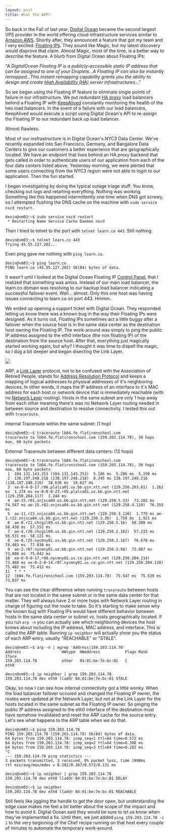 ```yaml
---
layout: post
title: What the ARP?
---
```


So back in the Fall of last year, [Digital Ocean](https://www.digitalocean.com/) became the second largest VPS provider in the world offering cloud infrastructure services similar to [Amazon AWS](https://aws.amazon.com/). Shortly after, they announced a feature that got my team and I very excited. [Floating IPs](https://www.digitalocean.com/community/tutorials/how-to-create-a-floating-ip-on-digitalocean). They sound like Magic, but my latest discovery would disprove that claim. Almost Magic, most of the time, is a better way to describe the feature. A blurb from Digital Ocean about Floating IPs:

*"A DigitalOcean Floating IP is a publicly-accessible static IP address that can be assigned to one of your Droplets...A Floating IP can also be instantly remapped...This instant remapping capability grants you the ability to design and create [High Availability (HA)](https://www.digitalocean.com/community/tutorials/how-to-set-up-highly-available-haproxy-servers-with-keepalived-and-floating-ips-on-ubuntu-14-04) server infrastructures..."*

So we began using the Floating IP feature to eliminate single points of failure in our infrastructure. We put redundant [HA proxy](http://www.haproxy.org/) load balancers behind a Floating IP with [KeepAlived](http://www.keepalived.org/) constantly monitoring the health of the two load balancers. In the event of a failure with our load balancers, KeepAlived would execute a script using Digital Ocean's API to re-assign the Floating IP to our redundant back up load balancer.

Almost flawless.

Most of our insfrastructure is in Digital Ocean's NYC3 Data Center. We've recently expanded into San Francisco, Germany, and Bangalore Data Centers to give our customers a better experience that are geographically located. We have an endpoint that lives behind an HA proxy backend that gets called in order to authenticate users of our application from each of the four data centers listed above. Yesterday morning, we were alerted that some users connecting from the NYC3 region were not able to login to our application. Then the fun started.

I began investigating by doing the typical outage triage stuff. You know, checking out logs and retarting everything. Nothing was working. Something like this happened intermittently one time when DNS got screwy, so I attempted flushing the DNS cache on the machine with `sudo service nscd restart`.

```
devin@vm03:~$ sudo service nscd restart
 * Restarting Name Service Cache Daemon nscd
```

Then I tried to telnet to the port with `telnet learn.co 443`. Still nothing.

```
devin@vm03:~$ telnet learn.co 443
Trying 45.55.127.202...
```

Even ping gave me nothing with `ping learn.co`.

```
devin@vm03:~$ ping learn.co
PING learn.co (45.55.127.202) 56(84) bytes of data.
```

It wasn't until I looked at the Digital Ocean Floating IP [Control Panel](https://cloud.digitalocean.com/networking/floating_ips), that I realized that something was amiss. Instead of our main load balancer, the learn.co domain was resolving to our backup load balancer indicating a successful failover event. Well... almost. Only this one host was having issues connecting to learn.co on port 443. Hmmm..

We ended up opening a support ticket with Digital Ocean. They responded letting us know there was a known bug in the way their Floating IPs were designed. As it turns out, Floating IPs sometimes act a little buggy after a failover when the source host is in the same data center as the destination host owning the Floating IP. The work-around was simply to ping the public IP address assigned to the eth0 interface (the non floating IP) of the destination from the source host. After that, everything just magically started working again, but why? I thought it was time to dispell the magic, so I dug a bit deeper and began disecting the Link Layer.

![](http://snsscooters.com/sns/wp-content/uploads/2014/04/AARP.png)

ARP, a [Link Layer](https://en.wikipedia.org/wiki/Link_layer) protocol, not to be confused with the Association of Retired People, stands for [Address Resolution Protocol](https://en.wikipedia.org/wiki/Address_Resolution_Protocol) and keeps a mapping of logical addresses to physical addresses of it's neighboring devices. In other words, it maps the IP address of an interface to it's MAC address for each host or network device that is immediately reachable (with no [Network Layer](https://en.wikipedia.org/wiki/Network_layer) routing). Hosts in the same subnet are only 1 hop away from each other meaning there's was no Network Layer routing needed in between source and destination to resolve connectivity. I tested this out with `traceroute`.

Internal Traceroute within the same subnet: (1 hop)

```
devin@vm03:~$ traceroute lb04.fe.flatironschool.com
traceroute to lb04.fe.flatironschool.com (159.203.114.78), 30 hops max, 60 byte packets
```

External Traceroute between different data centers: (12 hops)

```
devin@vm05:~$ traceroute lb04.fe.flatironschool.com
traceroute to lb04.fe.flatironschool.com (159.203.114.78), 30 hops max, 60 byte packets
 1  104.131.143.253 (104.131.143.253)  5.186 ms  5.286 ms  5.199 ms
 2  138.197.248.218 (138.197.248.218)  0.245 ms 138.197.248.216 (138.197.248.216)  18.636 ms  18.627 ms
 3  xe-0-4-0-17.r06.plalca01.us.bb.gin.ntt.net (129.250.203.81)  1.262 ms  1.274 ms xe-0-0-0-23.r05.plalca01.us.bb.gin.ntt.net (129.250.204.117)  1.244 ms
 4  ae-15.r01.snjsca04.us.bb.gin.ntt.net (129.250.5.33)  73.102 ms  74.547 ms ae-15.r02.snjsca04.us.bb.gin.ntt.net (129.250.4.119)  76.355 ms
 5  ae-11.r22.snjsca04.us.bb.gin.ntt.net (129.250.3.120)  1.775 ms ae-1.r22.snjsca04.us.bb.gin.ntt.net (129.250.3.26)  1.758 ms  1.921 ms
 6  ae-8.r21.chcgil09.us.bb.gin.ntt.net (129.250.5.16)  58.308 ms  58.438 ms  57.552 ms
 7  ae-4.r20.chcgil09.us.bb.gin.ntt.net (129.250.2.162)  57.233 ms  56.531 ms  58.121 ms
 8  ae-0.r25.nycmny01.us.bb.gin.ntt.net (129.250.2.167)  76.670 ms  74.483 ms  77.038 ms
 9  ae-2.r07.nycmny01.us.bb.gin.ntt.net (129.250.3.98)  73.087 ms  73.086 ms  75.042 ms
10  xe-0-9-0-17.r08.nycmny01.us.ce.gin.ntt.net (129.250.204.114)  73.468 ms xe-0-2-0-14.r07.nycmny01.us.ce.gin.ntt.net (129.250.204.110)  75.482 ms  75.412 ms
11  * * *
12  lb04.fe.flatironschool.com (159.203.114.78)  75.547 ms  75.539 ms  73.837 ms
```

You can see the clear difference when running `traceroute` between hosts that are not located in the same subnet or in the same data center for that matter. They will always have 2 or more hops with Network Layer routing in charge of figuring out the route to take. So it's starting to make sense why the known bug with Floating IPs would have different behavior between hosts in the same data center or subnet vs. hosts geographically located. If you run `arp -n` you can actually see which neighboring devices the host knows about including the IP address, MAC address, and interface. This is called the ARP table. Running `ip neighbor` will actually show you the status of each ARP entry, usually "REACHABLE" or "STALE".

```
devin@vm03:~$ arp -n | egrep 'Address|159.203.114.78'
Address                  HWtype  HWaddress           Flags Mask            Iface
159.203.114.78           ether   04:01:be:7e:bc:01   C                     eth0
```

```
devin@vm03:~$ ip neighbor | grep 159.203.114.78
159.203.114.78 dev eth0 lladdr 04:01:be:7e:bc:01 STALE
```

Okay, so now I can see how internal connectivity got a little wonky. When the load balancer failover occured and changed the Floating IP owner, the routes were updated at the Network Layer, but not at the Link Layer for the hosts located in the same subnet as the Floating IP owner. So pinging the public IP address assigned to the eth0 interface of the destination must have somehow invalidated and reset the ARP cache for the source entry. Let's see what happens to the ARP table when we do that.

```
devin@vm03:~$ ping 159.203.114.78
PING 159.203.114.78 (159.203.114.78) 56(84) bytes of data.
64 bytes from 159.203.114.78: icmp_seq=1 ttl=64 time=0.572 ms
64 bytes from 159.203.114.78: icmp_seq=2 ttl=64 time=0.308 ms
64 bytes from 159.203.114.78: icmp_seq=3 ttl=64 time=0.282 ms
^C
--- 159.203.114.78 ping statistics ---
3 packets transmitted, 3 received, 0% packet loss, time 1998ms
rtt min/avg/max/mdev = 0.282/0.387/0.572/0.131 ms
```

```
devin@vm03:~$ ip neighbor | grep 159.203.114.78
159.203.114.78 dev eth0 lladdr 04:01:be:7e:bc:01 DELAY
```

```
devin@vm03:~$ ip neighbor
159.203.114.78 dev eth0 lladdr 04:01:be:7e:bc:01 REACHABLE
```

Still feels like jiggling the handle to get the door open, but understanding the edge case makes me feel a bit better about the scope of the impact and how to avoid it. Digital Ocean said they would be sure to let us know when they've implemented a fix. Until then, we just added `ping 159.203.114.78 -c 1` to the very beginning of the Chef recipe running on that host every couple of minutes to automate the temporary work-around.
